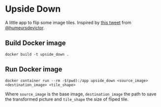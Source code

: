 # Upside Down

A little app to flip some image tiles. Inspired by [this tweet](https://twitter.com/humeursdevictor/status/1181919227294433282) from [@humeursdevictor](https://twitter.com/humeursdevictor).

## Build Docker image

`docker build -t upside_down .`

## Run Docker image

`docker container run --rm -$(pwd):/app upside_down <source_image> <destination_image> <tile_shape>`

Where `source_image` is the base image, `destination_image` the path to save the transformed picture and `tile_shape` the size of fliped tile.


